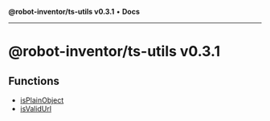 **@robot-inventor/ts-utils v0.3.1** • **Docs**

***

# @robot-inventor/ts-utils v0.3.1

## Functions

- [isPlainObject](functions/isPlainObject.md)
- [isValidUrl](functions/isValidUrl.md)
